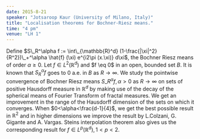 ```yaml
---
date: 2015-8-21
speaker: "Jotsaroop Kaur (University of Milano, Italy)"
title: "Localisation theorems for Bochner-Riesz means."
time: "4 pm" 
venue: "LH 1"
---
```

Define $S\_R^\alpha f := \int\_{\mathbb{R}^d} (1-\frac{|\xi|^2}{R^2})\_+^\alpha \hat{f} (\xi) e^{i2\pi (x.\xi)} d\xi$, the Bochner Riesz means of order $\alpha \geq 0$. Let $f\in L^2(\mathbb{R}^d)$ and $f \eq 0$ in an open, bounded set $B.$ It is known that $S_R^\alpha f$ goes to 0 a.e. in $B$ as $R\rightarrow\infty.$ We study the pointwise convergence of Bochner Riesz means $S\_{R}^\alpha f, \alpha>0$ as $R \rightarrow \infty$ on sets of positive Hausdorff measure in $\mathbb{R}^d$ by making use of the decay of the spherical means of Fourier Transform of fractal measures. We get an improvement in the range of the Hausdorff dimension of the sets on which it converges. When $0<\alpha<\frac{d-1}{4}$, we get the best possible result in $\mathbb{R}^2$ and in higher dimensions we improve the result by L.Colzani, G. Gigante and A. Vargas. Steins interpolation theorem also gives us the corresponding result for $f\in L^p(\mathbb{R}^d), 1<p<2.$
